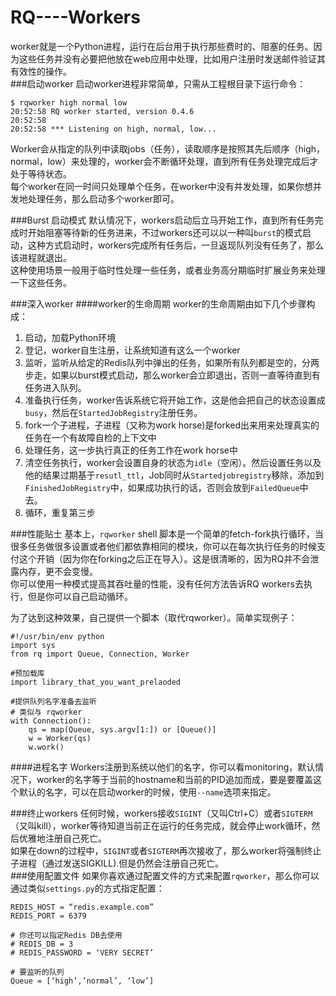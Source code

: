 RQ----Workers
=============
worker就是一个Python进程，运行在后台用于执行那些费时的、阻塞的任务。因为这些任务并没有必要把他放在web应用中处理，比如用户注册时发送邮件验证其有效性的操作。  
###启动worker
启动worker进程非常简单，只需从工程根目录下运行命令：  

    $ rqworker high normal low
    20:52:58 RQ worker started, version 0.4.6
    20:52:58
    20:52:58 *** Listening on high, normal, low...
Worker会从指定的队列中读取jobs（任务），读取顺序是按照其先后顺序（high，normal，low）来处理的，worker会不断循环处理，直到所有任务处理完成后才处于等待状态。  
每个worker在同一时间只处理单个任务，在worker中没有并发处理，如果你想并发地处理任务，那么启动多个worker即可。  

###Burst 启动模式
默认情况下，workers启动后立马开始工作，直到所有任务完成时开始阻塞等待新的任务进来，不过workers还可以以一种叫`burst`的模式启动，这种方式启动时，workers完成所有任务后，一旦返现队列没有任务了，那么该进程就退出。  
这种使用场景一般用于临时性处理一些任务，或者业务高分期临时扩展业务来处理一下这些任务。  

###深入worker
####worker的生命周期
worker的生命周期由如下几个步骤构成：  

1. 启动，加载Python环境
2. 登记，worker自生注册，让系统知道有这么一个worker
3. 监听，监听从给定的Redis队列中弹出的任务，如果所有队列都是空的，分两步走，如果以burst模式启动，那么worker会立即退出，否则一直等待直到有任务进入队列。
4. 准备执行任务，worker告诉系统它将开始工作，这是他会把自己的状态设置成`busy`，然后在`StartedJobRegistry`注册任务。
5. fork一个子进程，子进程（又称为work horse)是forked出来用来处理真实的任务在一个有故障自检的上下文中
6. 处理任务，这一步执行真正的任务工作在work horse中
7. 清空任务执行，worker会设置自身的状态为`idle`（空闲）。然后设置任务以及他的结果过期基于`resutl_ttl`，Job同时从`Startedjobregistry`移除，添加到`FinishedJobRegistry`中，如果成功执行的话，否则会放到`FailedQueue`中去。  
8. 循环，重复第三步

###性能贴士
基本上，`rqworker` shell 脚本是一个简单的fetch-fork执行循环，当很多任务做很多设置或者他们都依靠相同的模块，你可以在每次执行任务的时候支付这个开销（因为你在forking之后正在导入）。这是很清晰的，因为RQ并不会泄露内存，更不会变慢。  
你可以使用一种模式提高其吞吐量的性能，没有任何方法告诉RQ workers去执行，但是你可以自己启动循环。  

为了达到这种效果，自己提供一个脚本（取代rqworker）。简单实现例子：  
    
    #!/usr/bin/env python
    import sys
    from rq import Queue, Connection, Worker

    #预加载库
    import library_that_you_want_prelaoded

    #提供队列名字准备去监听
    # 类似与 rqworker
    with Connection():
        qs = map(Queue, sys.argv[1:]) or [Queue()]
        w = Worker(qs)
        w.work()

####进程名字
Workers注册到系统以他们的名字，你可以看monitoring，默认情况下，worker的名字等于当前的hostname和当前的PID追加而成，要是要覆盖这个默认的名字，可以在启动worker的时候，使用`--name`选项来指定。  

###终止workers
任何时候，workers接收`SIGINT`（又叫Ctrl+C）或者`SIGTERM`（又叫kill），worker等待知道当前正在运行的任务完成，就会停止work循环，然后优雅地注册自己死亡。  
如果在down的过程中，`SIGINT`或者`SIGTERM`再次接收了，那么worker将强制终止子进程（通过发送SIGKILL).但是仍然会注册自己死亡。  
###使用配置文件
如果你喜欢通过配置文件的方式来配置`rqworker`，那么你可以通过类似`settings.py`的方式指定配置：  
    
    REDIS_HOST = “redis.example.com”
    REDIS_PORT = 6379

    # 你还可以指定Redis DB去使用
    # REDIS_DB = 3
    # REDIS_PASSWORD = ‘VERY SECRET’

    # 要监听的队列
    Queue = [‘high’,’normal’, ‘low’]




















































